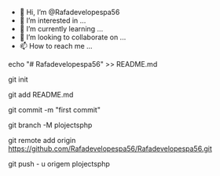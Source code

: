 - 👋 Hi, I’m @Rafadevelopespa56
- 👀 I’m interested in ...
- 🌱 I’m currently learning ...
- 💞️ I’m looking to collaborate on ...
- 📫 How to reach me ...

<!---
Rafadevelopespa56/Rafadevelopespa56 is a ✨ special ✨ repository because its `README.md` (this file) appears on your GitHub profile.
You can click the Preview link to take a look at your changes.
--->
echo "# Rafadevelopespa56" >> README.md 

git init 

git add README.md 

git commit -m "first commit" 

git branch -M plojectsphp 

git remote add origin https://github.com/Rafadevelopespa56/Rafadevelopespa56.git

git push - u origem plojectsphp
